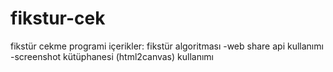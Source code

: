# fikstur-cek
fikstür cekme programi
içerikler:
fikstür algoritması
-web share api kullanımı
-screenshot kütüphanesi (html2canvas) kullanımı
